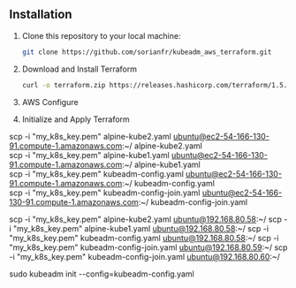 
## Installation

1. Clone this repository to your local machine:

   ```bash
   git clone https://github.com/sorianfr/kubeadm_aws_terraform.git

2. Download and Install Terraform
   ```bash
   curl -o terraform.zip https://releases.hashicorp.com/terraform/1.5.6/terraform_1.5.6_linux_amd64.zip && unzip terraform.zip && sudo mv terraform /usr/local/bin/

3. AWS Configure
   
4. Initialize and Apply Terraform

scp -i "my_k8s_key.pem" alpine-kube2.yaml ubuntu@ec2-54-166-130-91.compute-1.amazonaws.com:~/
alpine-kube2.yaml                                                                                                                                                           
scp -i "my_k8s_key.pem" alpine-kube1.yaml ubuntu@ec2-54-166-130-91.compute-1.amazonaws.com:~/
alpine-kube1.yaml                                                                                                                                                           
scp -i "my_k8s_key.pem" kubeadm-config.yaml ubuntu@ec2-54-166-130-91.compute-1.amazonaws.com:~/
kubeadm-config.yaml                                                                                                                                                        
scp -i "my_k8s_key.pem" kubeadm-config-join.yaml ubuntu@ec2-54-166-130-91.compute-1.amazonaws.com:~/
kubeadm-config-join.yaml                                                                                                         


scp -i "my_k8s_key.pem" alpine-kube2.yaml ubuntu@192.168.80.58:~/ 
scp -i "my_k8s_key.pem" alpine-kube1.yaml ubuntu@192.168.80.58:~/
scp -i "my_k8s_key.pem" kubeadm-config.yaml ubuntu@192.168.80.58:~/
scp -i "my_k8s_key.pem" kubeadm-config-join.yaml ubuntu@192.168.80.59:~/
scp -i "my_k8s_key.pem" kubeadm-config-join.yaml ubuntu@192.168.80.60:~/

sudo kubeadm init --config=kubeadm-config.yaml
